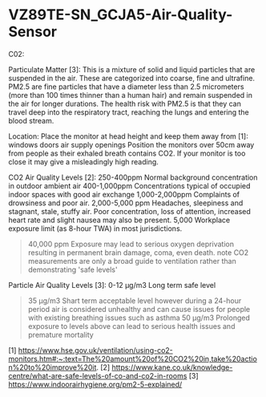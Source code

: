 # VZ89TE-SN_GCJA5-Air-Quality-Sensor

C02:

Particulate Matter [3]:
This is a mixture of solid and liquid particles that are suspended in the air. These are categorized into coarse, fine and ultrafine. PM2.5 are fine particles that have a diameter less than 2.5 micrometers (more than 100 times thinner than a human hair) and remain suspended in the air for longer durations. The health risk with PM2.5 is that they can travel deep into the respiratory tract, reaching the lungs and entering the blood stream.

Location:
Place the monitor at head height and keep them away from [1]:
windows
doors
air supply openings
Position the monitors over 50cm away from people as their exhaled breath contains CO2. If your monitor is too close it may give a misleadingly high reading.

CO2 Air Quality Levels [2]:
250-400ppm	Normal background concentration in outdoor ambient air
400-1,000ppm	Concentrations typical of occupied indoor spaces with good air exchange
1,000-2,000ppm	Complaints of drowsiness and poor air.
2,000-5,000 ppm	Headaches, sleepiness and stagnant, stale, stuffy air. Poor concentration, loss of attention, increased heart rate and slight nausea may also be present.
5,000	Workplace exposure limit (as 8-hour TWA) in most jurisdictions.
>40,000 ppm	Exposure may lead to serious oxygen deprivation resulting in permanent brain damage, coma, even death.
note CO2 measurements are only a broad guide to ventilation rather than demonstrating 'safe levels'

Particle Air Quality Levels [3]:
0-12 μg/m3 Long term safe level
>35 μg/m3 Shart term acceptable level however during a 24-hour period air is considered unhealthy and can cause issues for people with existing breathing issues such as asthma
>50 μg/m3 Prolonged exposure to levels above can lead to serious health issues and premature mortality

 
[1] https://www.hse.gov.uk/ventilation/using-co2-monitors.htm#:~:text=The%20amount%20of%20CO2%20in,take%20action%20to%20improve%20it.
[2] https://www.kane.co.uk/knowledge-centre/what-are-safe-levels-of-co-and-co2-in-rooms
[3] https://www.indoorairhygiene.org/pm2-5-explained/
